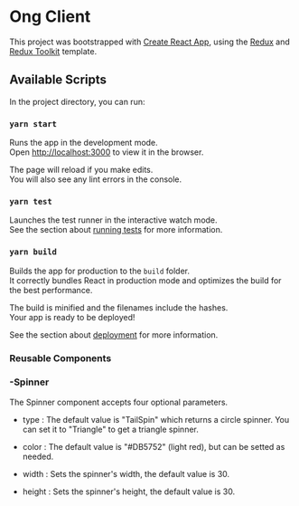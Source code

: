 # Ong Client

This project was bootstrapped with [Create React App](https://github.com/facebook/create-react-app), using the [Redux](https://redux.js.org/) and [Redux Toolkit](https://redux-toolkit.js.org/) template.

## Available Scripts

In the project directory, you can run:

### `yarn start`

Runs the app in the development mode.<br />
Open [http://localhost:3000](http://localhost:3000) to view it in the browser.

The page will reload if you make edits.<br />
You will also see any lint errors in the console.

### `yarn test`

Launches the test runner in the interactive watch mode.<br />
See the section about [running tests](https://facebook.github.io/create-react-app/docs/running-tests) for more information.

### `yarn build`

Builds the app for production to the `build` folder.<br />
It correctly bundles React in production mode and optimizes the build for the best performance.

The build is minified and the filenames include the hashes.<br />
Your app is ready to be deployed!

See the section about [deployment](https://facebook.github.io/create-react-app/docs/deployment) for more information.


### Reusable Components

### -Spinner
The Spinner component accepts four optional parameters.

<Spinner type="string" color={hex} height={number} width={number}/>

- type : The default value is "TailSpin" which returns a circle spinner. You can set it to "Triangle" to get a triangle spinner.

- color : The default value is "#DB5752" (light red), but can be setted as needed.

- width : Sets the spinner's width, the default value is 30.

- height : Sets the spinner's height, the default value is 30.